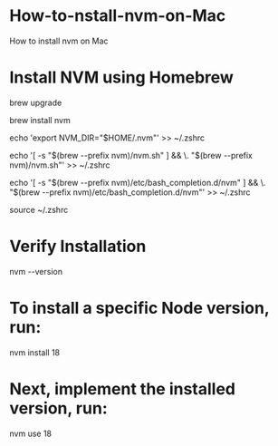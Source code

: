 # How-to-nstall-nvm-on-Mac
How to install nvm on Mac

# Install NVM using Homebrew

brew upgrade

brew install nvm

echo 'export NVM_DIR="$HOME/.nvm"' >> ~/.zshrc

echo '[ -s "$(brew --prefix nvm)/nvm.sh" ] && \. "$(brew --prefix nvm)/nvm.sh"' >> ~/.zshrc

echo '[ -s "$(brew --prefix nvm)/etc/bash_completion.d/nvm" ] && \. "$(brew --prefix nvm)/etc/bash_completion.d/nvm"' >> ~/.zshrc

source ~/.zshrc
 

# Verify Installation

nvm --version

# To install a specific Node version, run:

nvm install 18

# Next, implement the installed version, run:

nvm use 18
